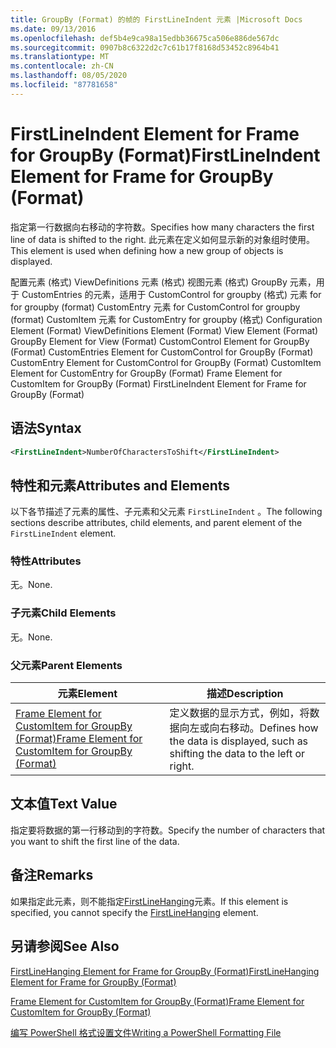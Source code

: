 ```yaml
---
title: GroupBy (Format) 的帧的 FirstLineIndent 元素 |Microsoft Docs
ms.date: 09/13/2016
ms.openlocfilehash: def5b4e9ca98a15edbb36675ca506e886de567dc
ms.sourcegitcommit: 0907b8c6322d2c7c61b17f8168d53452c8964b41
ms.translationtype: MT
ms.contentlocale: zh-CN
ms.lasthandoff: 08/05/2020
ms.locfileid: "87781658"
---
```

# <a name="firstlineindent-element-for-frame-for-groupby-format"></a><span data-ttu-id="1571d-102">FirstLineIndent Element for Frame for GroupBy (Format)</span><span class="sxs-lookup"><span data-stu-id="1571d-102">FirstLineIndent Element for Frame for GroupBy (Format)</span></span>

<span data-ttu-id="1571d-103">指定第一行数据向右移动的字符数。</span><span class="sxs-lookup"><span data-stu-id="1571d-103">Specifies how many characters the first line of data is shifted to the right.</span></span> <span data-ttu-id="1571d-104">此元素在定义如何显示新的对象组时使用。</span><span class="sxs-lookup"><span data-stu-id="1571d-104">This element is used when defining how a new group of objects is displayed.</span></span>

<span data-ttu-id="1571d-105">配置元素 (格式) ViewDefinitions 元素 (格式) 视图元素 (格式) GroupBy 元素，用于 CustomEntries 的元素，适用于 CustomControl for groupby (格式) 元素 for for groupby (format) CustomEntry 元素 for CustomControl for groupby (format) CustomItem 元素 for CustomEntry for groupby (格式) </span><span class="sxs-lookup"><span data-stu-id="1571d-105">Configuration Element (Format) ViewDefinitions Element (Format) View Element (Format) GroupBy Element for View (Format) CustomControl Element for GroupBy (Format) CustomEntries Element for CustomControl for GroupBy (Format) CustomEntry Element for CustomControl for GroupBy (Format) CustomItem Element for CustomEntry for GroupBy (Format) Frame Element for CustomItem for GroupBy (Format) FirstLineIndent Element for Frame for GroupBy (Format)</span></span>

## <a name="syntax"></a><span data-ttu-id="1571d-106">语法</span><span class="sxs-lookup"><span data-stu-id="1571d-106">Syntax</span></span>

```xml
<FirstLineIndent>NumberOfCharactersToShift</FirstLineIndent>
```

## <a name="attributes-and-elements"></a><span data-ttu-id="1571d-107">特性和元素</span><span class="sxs-lookup"><span data-stu-id="1571d-107">Attributes and Elements</span></span>

<span data-ttu-id="1571d-108">以下各节描述了元素的属性、子元素和父元素 `FirstLineIndent` 。</span><span class="sxs-lookup"><span data-stu-id="1571d-108">The following sections describe attributes, child elements, and parent element of the `FirstLineIndent` element.</span></span>

### <a name="attributes"></a><span data-ttu-id="1571d-109">特性</span><span class="sxs-lookup"><span data-stu-id="1571d-109">Attributes</span></span>

<span data-ttu-id="1571d-110">无。</span><span class="sxs-lookup"><span data-stu-id="1571d-110">None.</span></span>

### <a name="child-elements"></a><span data-ttu-id="1571d-111">子元素</span><span class="sxs-lookup"><span data-stu-id="1571d-111">Child Elements</span></span>

<span data-ttu-id="1571d-112">无。</span><span class="sxs-lookup"><span data-stu-id="1571d-112">None.</span></span>

### <a name="parent-elements"></a><span data-ttu-id="1571d-113">父元素</span><span class="sxs-lookup"><span data-stu-id="1571d-113">Parent Elements</span></span>

|<span data-ttu-id="1571d-114">元素</span><span class="sxs-lookup"><span data-stu-id="1571d-114">Element</span></span>|<span data-ttu-id="1571d-115">描述</span><span class="sxs-lookup"><span data-stu-id="1571d-115">Description</span></span>|
|-------------|-----------------|
|[<span data-ttu-id="1571d-116">Frame Element for CustomItem for GroupBy (Format)</span><span class="sxs-lookup"><span data-stu-id="1571d-116">Frame Element for CustomItem for GroupBy (Format)</span></span>](./frame-element-for-customitem-for-groupby-format.md)|<span data-ttu-id="1571d-117">定义数据的显示方式，例如，将数据向左或向右移动。</span><span class="sxs-lookup"><span data-stu-id="1571d-117">Defines how the data is displayed, such as shifting the data to the left or right.</span></span>|

## <a name="text-value"></a><span data-ttu-id="1571d-118">文本值</span><span class="sxs-lookup"><span data-stu-id="1571d-118">Text Value</span></span>

<span data-ttu-id="1571d-119">指定要将数据的第一行移动到的字符数。</span><span class="sxs-lookup"><span data-stu-id="1571d-119">Specify the number of characters that you want to shift the first line of the data.</span></span>

## <a name="remarks"></a><span data-ttu-id="1571d-120">备注</span><span class="sxs-lookup"><span data-stu-id="1571d-120">Remarks</span></span>

<span data-ttu-id="1571d-121">如果指定此元素，则不能指定[FirstLineHanging](./firstlinehanging-element-for-frame-for-groupby-format.md)元素。</span><span class="sxs-lookup"><span data-stu-id="1571d-121">If this element is specified, you cannot specify the [FirstLineHanging](./firstlinehanging-element-for-frame-for-groupby-format.md) element.</span></span>

## <a name="see-also"></a><span data-ttu-id="1571d-122">另请参阅</span><span class="sxs-lookup"><span data-stu-id="1571d-122">See Also</span></span>

[<span data-ttu-id="1571d-123">FirstLineHanging Element for Frame for GroupBy (Format)</span><span class="sxs-lookup"><span data-stu-id="1571d-123">FirstLineHanging Element for Frame for GroupBy (Format)</span></span>](./firstlinehanging-element-for-frame-for-groupby-format.md)

[<span data-ttu-id="1571d-124">Frame Element for CustomItem for GroupBy (Format)</span><span class="sxs-lookup"><span data-stu-id="1571d-124">Frame Element for CustomItem for GroupBy (Format)</span></span>](./frame-element-for-customitem-for-groupby-format.md)

[<span data-ttu-id="1571d-125">编写 PowerShell 格式设置文件</span><span class="sxs-lookup"><span data-stu-id="1571d-125">Writing a PowerShell Formatting File</span></span>](./writing-a-powershell-formatting-file.md)

